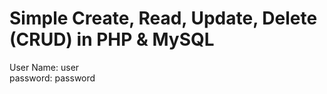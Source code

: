 # Simple Create, Read, Update, Delete (CRUD) in PHP & MySQL
User Name: user <br>
password: password
